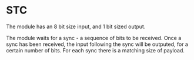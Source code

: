# STC

The module has an 8 bit size input, and 1 bit sized output.

The module waits for a sync - a sequence of bits to be received.
Once a sync has been received, the input following the sync will be outputed, for a certain number of bits.
For each sync there is a matching size of payload.
